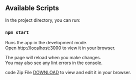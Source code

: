 ## Available Scripts

In the project directory, you can run:

### `npm start`

Runs the app in the development mode.\
Open [http://localhost:3000](http://localhost:3000) to view it in your browser.

The page will reload when you make changes.\
You may also see any lint errors in the console.

code Zip File [DOWNLOAD](https://github.com/Jovit-Mathew236/Mellow/archive/refs/heads/master.zip) to view and edit it in your browser.
